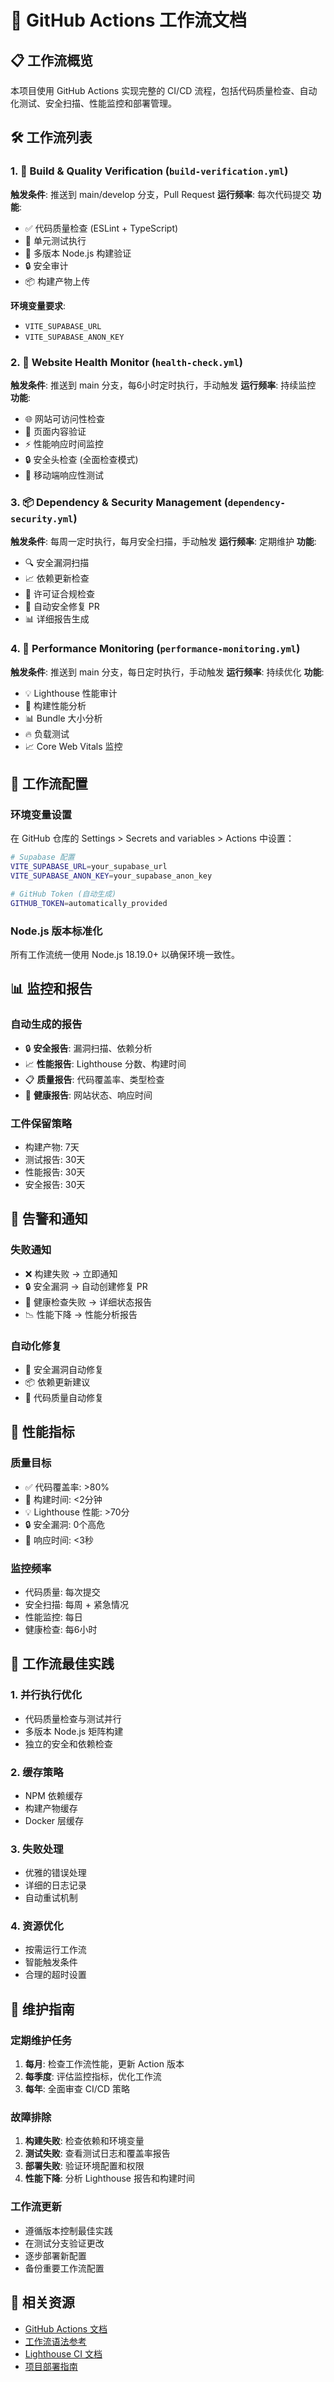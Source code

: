 # 🔄 GitHub Actions 工作流文档

## 📋 工作流概览

本项目使用 GitHub Actions 实现完整的 CI/CD 流程，包括代码质量检查、自动化测试、安全扫描、性能监控和部署管理。

## 🛠️ 工作流列表

### 1. 🔨 Build & Quality Verification (`build-verification.yml`)
**触发条件**: 推送到 main/develop 分支，Pull Request
**运行频率**: 每次代码提交
**功能**:
- ✅ 代码质量检查 (ESLint + TypeScript)
- 🧪 单元测试执行
- 🔧 多版本 Node.js 构建验证
- 🔒 安全审计
- 📦 构建产物上传

**环境变量要求**:
- `VITE_SUPABASE_URL`
- `VITE_SUPABASE_ANON_KEY`

### 2. 🏥 Website Health Monitor (`health-check.yml`)
**触发条件**: 推送到 main 分支，每6小时定时执行，手动触发
**运行频率**: 持续监控
**功能**:
- 🌐 网站可访问性检查
- 📄 页面内容验证
- ⚡ 性能响应时间监控
- 🔒 安全头检查 (全面检查模式)
- 📱 移动端响应性测试

### 3. 📦 Dependency & Security Management (`dependency-security.yml`)
**触发条件**: 每周一定时执行，每月安全扫描，手动触发
**运行频率**: 定期维护
**功能**:
- 🔍 安全漏洞扫描
- 📈 依赖更新检查
- 📜 许可证合规检查
- 🔄 自动安全修复 PR
- 📊 详细报告生成

### 4. 🚀 Performance Monitoring (`performance-monitoring.yml`)
**触发条件**: 推送到 main 分支，每日定时执行，手动触发
**运行频率**: 持续优化
**功能**:
- 💡 Lighthouse 性能审计
- 🔧 构建性能分析
- 📊 Bundle 大小分析
- 🔥 负载测试
- 📈 Core Web Vitals 监控

## 🔧 工作流配置

### 环境变量设置
在 GitHub 仓库的 Settings > Secrets and variables > Actions 中设置：

```bash
# Supabase 配置
VITE_SUPABASE_URL=your_supabase_url
VITE_SUPABASE_ANON_KEY=your_supabase_anon_key

# GitHub Token (自动生成)
GITHUB_TOKEN=automatically_provided
```

### Node.js 版本标准化
所有工作流统一使用 Node.js 18.19.0+ 以确保环境一致性。

## 📊 监控和报告

### 自动生成的报告
- 🔒 **安全报告**: 漏洞扫描、依赖分析
- 📈 **性能报告**: Lighthouse 分数、构建时间
- 📋 **质量报告**: 代码覆盖率、类型检查
- 🏥 **健康报告**: 网站状态、响应时间

### 工件保留策略
- 构建产物: 7天
- 测试报告: 30天
- 性能报告: 30天
- 安全报告: 30天

## 🚨 告警和通知

### 失败通知
- ❌ 构建失败 -> 立即通知
- 🔒 安全漏洞 -> 自动创建修复 PR
- 🏥 健康检查失败 -> 详细状态报告
- 📉 性能下降 -> 性能分析报告

### 自动化修复
- 🔄 安全漏洞自动修复
- 📦 依赖更新建议
- 🔧 代码质量自动修复

## 🎯 性能指标

### 质量目标
- ✅ 代码覆盖率: >80%
- 🚀 构建时间: <2分钟
- 💡 Lighthouse 性能: >70分
- 🔒 安全漏洞: 0个高危
- 📱 响应时间: <3秒

### 监控频率
- 代码质量: 每次提交
- 安全扫描: 每周 + 紧急情况
- 性能监控: 每日
- 健康检查: 每6小时

## 🔄 工作流最佳实践

### 1. 并行执行优化
- 代码质量检查与测试并行
- 多版本 Node.js 矩阵构建
- 独立的安全和依赖检查

### 2. 缓存策略
- NPM 依赖缓存
- 构建产物缓存
- Docker 层缓存

### 3. 失败处理
- 优雅的错误处理
- 详细的日志记录
- 自动重试机制

### 4. 资源优化
- 按需运行工作流
- 智能触发条件
- 合理的超时设置

## 📝 维护指南

### 定期维护任务
1. **每月**: 检查工作流性能，更新 Action 版本
2. **每季度**: 评估监控指标，优化工作流
3. **每年**: 全面审查 CI/CD 策略

### 故障排除
1. **构建失败**: 检查依赖和环境变量
2. **测试失败**: 查看测试日志和覆盖率报告
3. **部署失败**: 验证环境配置和权限
4. **性能下降**: 分析 Lighthouse 报告和构建时间

### 工作流更新
- 遵循版本控制最佳实践
- 在测试分支验证更改
- 逐步部署新配置
- 备份重要工作流配置

## 🔗 相关资源
- [GitHub Actions 文档](https://docs.github.com/en/actions)
- [工作流语法参考](https://docs.github.com/en/actions/using-workflows/workflow-syntax-for-github-actions)
- [Lighthouse CI 文档](https://github.com/GoogleChrome/lighthouse-ci)
- [项目部署指南](../deployment/UPDATE_DEPLOYMENT_GUIDE.md)